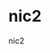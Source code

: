 # nic2
nic2

<!doctype html><html><head><meta charset="utf-8"/><link rel="icon" type="image/svg" href="/logo.svg"/><meta name="viewport" content="width=device-width,initial-scale=1,maximum-scale=1,user-scalable=no"/><script src="https://www.recaptcha.net/recaptcha/api.js?hl=en" async defer="defer"></script><meta http-equiv="X-UA-Compatible" content="IE=Edge"/><title>Coresky | Vote, Earn Airdrops, and Launch Meme Coins on Web3</title><meta name="description" content="Discover Coresky — a Web3 meme token incubation platform. Create and vote for meme coins, earn $CSKY airdrops, and help launch the next viral meme project."/><meta property="twitter:card" content="summary_large_image"/><meta property="twitter:image" content="https://image.coresky.com/twitter_share.jpg"/><meta property="twitter:title" content="Coresky---Breaking the Boundaries of NFTs"/><script async src="https://www.googletagmanager.com/gtag/js?id=G-65K8PCKDGS"></script><script>window.dataLayer = window.dataLayer || [];
      function gtag() {
        dataLayer.push(arguments);
      }
      gtag('js', new Date());
      gtag('config', 'G-65K8PCKDGS');</script><script src="https://unpkg.com/vconsole@latest/dist/vconsole.min.js"></script><script>function getQueryString(name) {
        var reg = new RegExp('(^|&)' + name + '=([^&]*)(&|$)', 'i');
        var r = window.location.search.substr(1).match(reg);
        if (r != null) {
          return unescape(r[2]);
        }
        return null;
      }
      if (getQueryString('vc') === '1') {
        var vConsole = new window.VConsole();
      }</script><link href="https://fonts.googleapis.com/css2?family=Barlow:wght@400;500;600&display=swap" rel="stylesheet"/><style>@font-face {
        font-family: 'Orbitron';
        src: url('/fonts/Orbitron/static/Orbitron-Regular.ttf') format('truetype');
        font-weight: normal;
      }

      @font-face {
        font-family: 'Orbitron';
        src: url('/fonts/Orbitron/static/Orbitron-Bold.ttf') format('truetype');
        font-weight: bold;
      }

      @font-face {
        font-family: 'Orbitron';
        src: url('/fonts/Orbitron/Orbitron-VariableFont_wght.ttf') format('truetype');
        font-weight: 1 999;
      }

      @font-face {
        font-family: 'Roboto';
        font-style: normal;
        font-weight: 400;
        font-display: swap;
        src: url('/fonts/Roboto-Regular-webfont.woff') format('woff2');
        unicode-range: U+0301, U+0400-045F, U+0490-0491, U+04B0-04B1, U+2116;
      }

      /* greek-ext */
      @font-face {
        font-family: 'Roboto';
        font-style: normal;
        font-weight: 500;
        font-display: swap;
        src: url('/fonts/Roboto-Medium-webfont.woff') format('woff2');
        unicode-range: U+1F00-1FFF;
      }

      /* greek */
      @font-face {
        font-family: 'Roboto';
        font-style: normal;
        font-weight: 700;
        font-display: swap;
        src: url('/fonts/Roboto-Bold-webfont.woff') format('woff2');
        unicode-range: U+0370-03FF;
      }

      @font-face {
        font-family: 'Din-Blod';
        src: url('/fonts/DIN-Bold.otf') format('truetype');
        font-weight: normal;
      }

      @font-face {
        font-family: 'Din-Blod';
        src: url('/fonts/DIN-Bold.otf') format('truetype');
        font-weight: bold;
      }

      @font-face {
        font-family: 'Din-Blod';
        src: url('/fonts/DIN-Bold.otf') format('truetype');
        font-weight: 1 999;
      }</style><script defer="defer" src="/./js/runtime.2500465a.js"></script><script defer="defer" src="/./js/chunk-libs.3ae4aa68.js"></script><script defer="defer" src="/./js/app.c2dad83a.js"></script><link href="/static/css/chunk-libs.031cce2d.css" rel="stylesheet"><link href="/static/css/app.2855e616.css" rel="stylesheet"></head><body><div id="app"></div></body></html>
